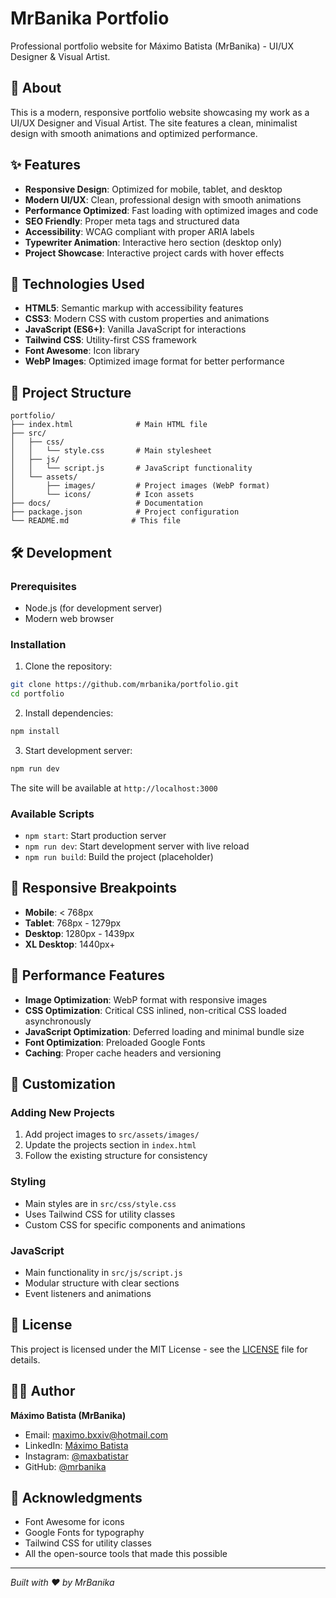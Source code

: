 # MrBanika Portfolio

Professional portfolio website for Máximo Batista (MrBanika) - UI/UX Designer & Visual Artist.

## 🎨 About

This is a modern, responsive portfolio website showcasing my work as a UI/UX Designer and Visual Artist. The site features a clean, minimalist design with smooth animations and optimized performance.

## ✨ Features

- **Responsive Design**: Optimized for mobile, tablet, and desktop
- **Modern UI/UX**: Clean, professional design with smooth animations
- **Performance Optimized**: Fast loading with optimized images and code
- **SEO Friendly**: Proper meta tags and structured data
- **Accessibility**: WCAG compliant with proper ARIA labels
- **Typewriter Animation**: Interactive hero section (desktop only)
- **Project Showcase**: Interactive project cards with hover effects

## 🚀 Technologies Used

- **HTML5**: Semantic markup with accessibility features
- **CSS3**: Modern CSS with custom properties and animations
- **JavaScript (ES6+)**: Vanilla JavaScript for interactions
- **Tailwind CSS**: Utility-first CSS framework
- **Font Awesome**: Icon library
- **WebP Images**: Optimized image format for better performance

## 📁 Project Structure

```
portfolio/
├── index.html              # Main HTML file
├── src/
│   ├── css/
│   │   └── style.css       # Main stylesheet
│   ├── js/
│   │   └── script.js       # JavaScript functionality
│   └── assets/
│       ├── images/         # Project images (WebP format)
│       └── icons/          # Icon assets
├── docs/                   # Documentation
├── package.json            # Project configuration
└── README.md              # This file
```

## 🛠️ Development

### Prerequisites

- Node.js (for development server)
- Modern web browser

### Installation

1. Clone the repository:
```bash
git clone https://github.com/mrbanika/portfolio.git
cd portfolio
```

2. Install dependencies:
```bash
npm install
```

3. Start development server:
```bash
npm run dev
```

The site will be available at `http://localhost:3000`

### Available Scripts

- `npm start`: Start production server
- `npm run dev`: Start development server with live reload
- `npm run build`: Build the project (placeholder)

## 📱 Responsive Breakpoints

- **Mobile**: < 768px
- **Tablet**: 768px - 1279px
- **Desktop**: 1280px - 1439px
- **XL Desktop**: 1440px+

## 🎯 Performance Features

- **Image Optimization**: WebP format with responsive images
- **CSS Optimization**: Critical CSS inlined, non-critical CSS loaded asynchronously
- **JavaScript Optimization**: Deferred loading and minimal bundle size
- **Font Optimization**: Preloaded Google Fonts
- **Caching**: Proper cache headers and versioning

## 🔧 Customization

### Adding New Projects

1. Add project images to `src/assets/images/`
2. Update the projects section in `index.html`
3. Follow the existing structure for consistency

### Styling

- Main styles are in `src/css/style.css`
- Uses Tailwind CSS for utility classes
- Custom CSS for specific components and animations

### JavaScript

- Main functionality in `src/js/script.js`
- Modular structure with clear sections
- Event listeners and animations

## 📄 License

This project is licensed under the MIT License - see the [LICENSE](LICENSE) file for details.

## 👨‍💻 Author

**Máximo Batista (MrBanika)**
- Email: maximo.bxxiv@hotmail.com
- LinkedIn: [Máximo Batista](https://www.linkedin.com/in/maximo-batista-2954b1226/)
- Instagram: [@maxbatistar](https://www.instagram.com/maxbatistar/)
- GitHub: [@mrbanika](https://github.com/mrbanika)

## 🙏 Acknowledgments

- Font Awesome for icons
- Google Fonts for typography
- Tailwind CSS for utility classes
- All the open-source tools that made this possible

---

*Built with ❤️ by MrBanika*